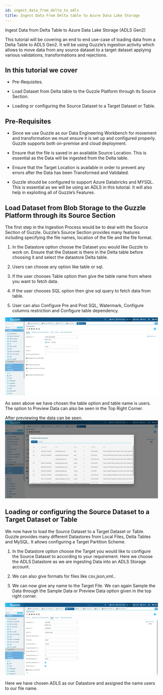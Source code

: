 ```yaml
---
id: ingest_data_from_delta_to_adls
title: Ingest Data From Delta table to Azure Data Lake Storage 
---
```



Ingest Data from Delta Table to Azure Data Lake Storage (ADLS Gen2)

This tutorial will be covering an end to end use-case of loading data from a Delta Table to ADLS Gen2.  It will be using Guzzle’s ingestion activity which allows to move data from any source dataset to a target dataset applying various validations, transformations and rejections.

## In this tutorial we cover

* Pre-Requisites.

* Load Dataset from Delta table to the Guzzle Platform through its Source Section.

* Loading or configuring the Source Dataset to a Target Dataset or Table.

## Pre-Requisites

* Since we use Guzzle as our Data Engineering Workbench for movement and transformation we must ensure it is set up and configured properly. Guzzle supports both on-premise and cloud deployment.

* Ensure that the file is saved in an available Source Location. This is essential as the Data will be ingested from the Delta table.

* Ensure that the Target Location is available in order to prevent any errors after the Data has been Transformed and Validated.

* Guzzle should be configured to support Azure Databricks and MYSQL. This is essential as we will be using an ADLS in this tutorial. It will also help in exploiting all of Guzzle’s Features.

## Load Dataset from Blob Storage to the Guzzle Platform through its Source Section

The first step in the Ingestion Process would be to deal with the Source Section of Guzzle. Guzzle’s Source Section provides many features including specifying the file names, location of the file and the file format.

1. In the Datastore option choose the Dataset you would like Guzzle to work on. Ensure that the Dataset is there in the Delta table before choosing it and select the datastore Delta table.

2. Users can choose any option like table or sql.

3. If the user chooses Table option then give the table name from where you want to fetch data.

4. If the user chooses SQL option then give sql query to fetch data from table.

5. User can also Configure Pre and Post SQL, Watermark, Configure columns restriction and Configure table dependency.

![image alt text](/img/docs/tutorials/ingest_from_delta_to_adls_1.jpg)

As seen above we have chosen the table option and table name is users. The option to Preview Data can also be seen in the Top Right Corner.

After previewing the data can be seen.
![image alt text](/img/docs/tutorials/ingest_from_delta_to_adls_2.jpg)

## Loading or configuring the Source Dataset to a Target Dataset or Table

We now have to load the Source Dataset to a Target Dataset or Table. Guzzle provides many different Datastores from Local Files, Delta Tables and MySQL. It allows configuring a Target Partition Scheme.

1. In the Datastore option choose the Target you would like to configure the Source Dataset to according to your requirement. Here we choose the ADLS Datastore as we are ingesting Data into an ADLS Storage account.

2. We can also give formats for files like csv,json,xml..

3. We can now give any name to the Target File. We can again Sample the Data through the Sample Data or Preview Data option given in the top right corner.

![image alt text](/img/docs/tutorials/ingest_from_delta_to_adls_3.jpg)

Here we have chosen ADLS as our Datastore and assigned the name users to our file name.

